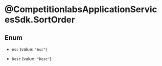 # @CompetitionlabsApplicationServicesSdk.SortOrder

## Enum


* `Asc` (value: `"Asc"`)

* `Desc` (value: `"Desc"`)


